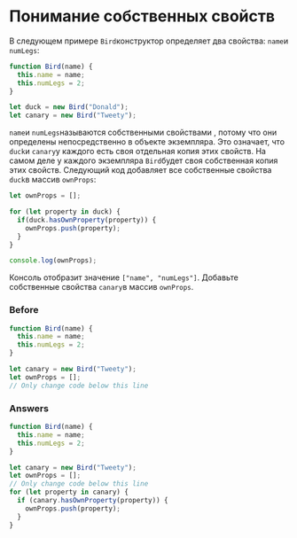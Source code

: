 # Понимание собственных свойств

В следующем примере `Bird`конструктор определяет два свойства: `name`и `numLegs`:
```javascript
function Bird(name) {
  this.name = name;
  this.numLegs = 2;
}

let duck = new Bird("Donald");
let canary = new Bird("Tweety");
```
`name`и `numLegs`называются собственными свойствами , потому что они определены непосредственно в объекте экземпляра. Это означает, что `duck`и `canary`у каждого есть своя отдельная копия этих свойств. На самом деле у каждого экземпляра `Bird`будет своя собственная копия этих свойств. Следующий код добавляет все собственные свойства `duck`в массив `ownProps`:
```javascript
let ownProps = [];

for (let property in duck) {
  if(duck.hasOwnProperty(property)) {
    ownProps.push(property);
  }
}

console.log(ownProps);
```
Консоль отобразит значение `["name", "numLegs"]`.
Добавьте собственные свойства `canary`в массив `ownProps`.

### Before
```javascript
function Bird(name) {
  this.name = name;
  this.numLegs = 2;
}

let canary = new Bird("Tweety");
let ownProps = [];
// Only change code below this line
```
### Answers
```javascript
function Bird(name) {
  this.name = name;
  this.numLegs = 2;
}

let canary = new Bird("Tweety");
let ownProps = [];
// Only change code below this line
for (let property in canary) {
  if (canary.hasOwnProperty(property)) {
    ownProps.push(property);
  }
}
```
